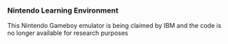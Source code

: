 ### Nintendo Learning Environment
This Nintendo Gameboy emulator is being claimed by IBM and the code is no longer available for research purposes
